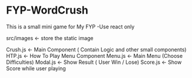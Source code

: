 # FYP-WordCrush

This is a small mini game for My FYP
-Use react only

src/images <- store the static image


Crush.js <- Main Component ( Contain Logic and other small components)
HTP.js <- How To Play Menu Component
Menu.js <- Main Menu (Choose Difficulties)
Modal.js <- Show Result ( User Win / Lose)
Score.js <- Show Score while user playing
